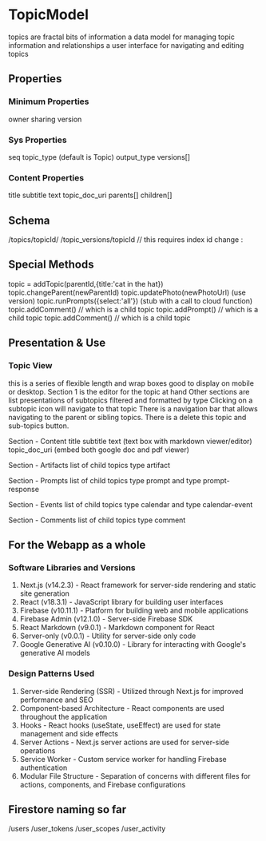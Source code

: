 # TopicModel
topics are fractal bits of information
a data model for managing topic information and relationships
a user interface for navigating and editing topics 

## Properties
### Minimum Properties
owner
sharing
version
### Sys Properties
seq
topic_type (default is Topic)
output_type
versions[]
### Content Properties
title
subtitle
text
topic_doc_uri
parents[]
children[]

## Schema
/topics/topicId/
/topic_versions/topicId // this requires index id change :

## Special Methods
topic = addTopic(parentId,{title:'cat in the hat})
topic.changeParent(newParentId)
topic.updatePhoto(newPhotoUrl) (use version)
topic.runPrompts({select:'all'}) (stub with a call to cloud function)
topic.addComment() // which is a child topic
topic.addPrompt() // which is a child topic
topic.addComment() // which is a child topic

## Presentation & Use
### Topic View
this is a series of flexible length and wrap boxes good to display on mobile or desktop.
Section 1 is the editor for the topic at hand
Other sections are list presentations of subtopics filtered and formatted by type
Clicking on a subtopic icon will navigate to that topic
There is a navigation bar that allows navigating to the parent or sibling topics.
There is a delete this topic and sub-topics button.

Section - Content
title
subtitle
text (text box with markdown viewer/editor)
topic_doc_uri (embed both google doc and pdf viewer)

Section - Artifacts
list of child topics type artifact

Section - Prompts
list of child topics type prompt and type prompt-response

Section - Events
list of child topics type calendar and type calendar-event

Section - Comments
list of child topics type comment


## For the Webapp as a whole
### Software Libraries and Versions

1. Next.js (v14.2.3) - React framework for server-side rendering and static site generation
2. React (v18.3.1) - JavaScript library for building user interfaces
3. Firebase (v10.11.1) - Platform for building web and mobile applications
4. Firebase Admin (v12.1.0) - Server-side Firebase SDK
5. React Markdown (v9.0.1) - Markdown component for React
6. Server-only (v0.0.1) - Utility for server-side only code
7. Google Generative AI (v0.10.0) - Library for interacting with Google's generative AI models

### Design Patterns Used

1. Server-side Rendering (SSR) - Utilized through Next.js for improved performance and SEO
2. Component-based Architecture - React components are used throughout the application
3. Hooks - React hooks (useState, useEffect) are used for state management and side effects
4. Server Actions - Next.js server actions are used for server-side operations
5. Service Worker - Custom service worker for handling Firebase authentication
6. Modular File Structure - Separation of concerns with different files for actions, components, and Firebase configurations

## Firestore naming so far
/users
/user_tokens
/user_scopes
/user_activity